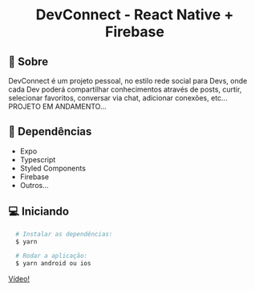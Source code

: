 <h1 align="center">
    DevConnect - React Native + Firebase
</h1>

<p align="center"
   ![Screenshot_1656189670](https://user-images.githubusercontent.com/65264902/175790033-d4673e1a-3ccf-47c1-a88c-4c605f3b707c.png)
</p>

## :page_with_curl: Sobre
DevConnect é um projeto pessoal, no estilo rede social para Devs, onde cada Dev poderá compartilhar conhecimentos através de posts,
curtir, selecionar favoritos, conversar via chat, adicionar conexões, etc... PROJETO EM ANDAMENTO...

## :syringe: Dependências
* Expo
* Typescript
* Styled Components
* Firebase
* Outros...


## :computer: Iniciando
```bash
  # Instalar as dependências:
  $ yarn

  # Rodar a aplicação:
  $ yarn android ou ios
```


[Vídeo!](https://www.youtube.com/watch?v=NY_PHPDrf2M)


